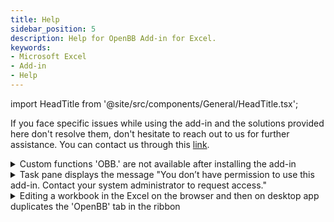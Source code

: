 ```yaml
---
title: Help
sidebar_position: 5
description: Help for OpenBB Add-in for Excel.
keywords:
- Microsoft Excel
- Add-in
- Help
---
```


<!-- markdownlint-disable MD033 -->
import HeadTitle from '@site/src/components/General/HeadTitle.tsx';

<HeadTitle title="Help | Get help" />

If you face specific issues while using the add-in and the solutions provided here don't resolve them, don't hesitate to reach out to us for further assistance. You can contact us through this [link](https://openbb.co/contact).

<details>
<summary>Custom functions 'OBB.' are not available after installing the add-in</summary>

* Make sure OpenBB Add-in for Excel shows in the ribbon
* Go to **Insert** > **Get Add-ins** > **My Add-ins** > Click on '...' > remove the add-in and install it again
* Restart your computer or manually [clear the Office cache](https://learn.microsoft.com/en-us/office/dev/add-ins/testing/clear-cache)

</details>

<details>
<summary>Task pane displays the message "You don’t have permission to use this add-in. Contact your system administrator to request access."</summary>

* Make sure your account has the necessary permissions to use add-in
* Manually [clear the Office cache](https://learn.microsoft.com/en-us/office/dev/add-ins/testing/clear-cache)

</details>

<details>
<summary>Editing a workbook in the Excel on the browser and then on desktop app duplicates the 'OpenBB' tab in the ribbon</summary>

This is a known Microsoft Excel issue. Currently, there is no definitive fix for the problem, but there are workarounds you can apply to fix the file depending on your operating system:

* **Windows**: File > Info > Inspect Workbook > Check ‘Task Pane Add-ins’ > Click ‘OK’. This will scan your workbook and remove the stale add-in reference created by Excel in the browser
* **Mac**: rename your file from .xlsx to .zip > unzip it using WinZip for Mac (don’t use the default unzip tool, otherwise it won’t work) > look for webextensions folder and delete webextension1.xml > rename the file back to .xlsx

</details>
